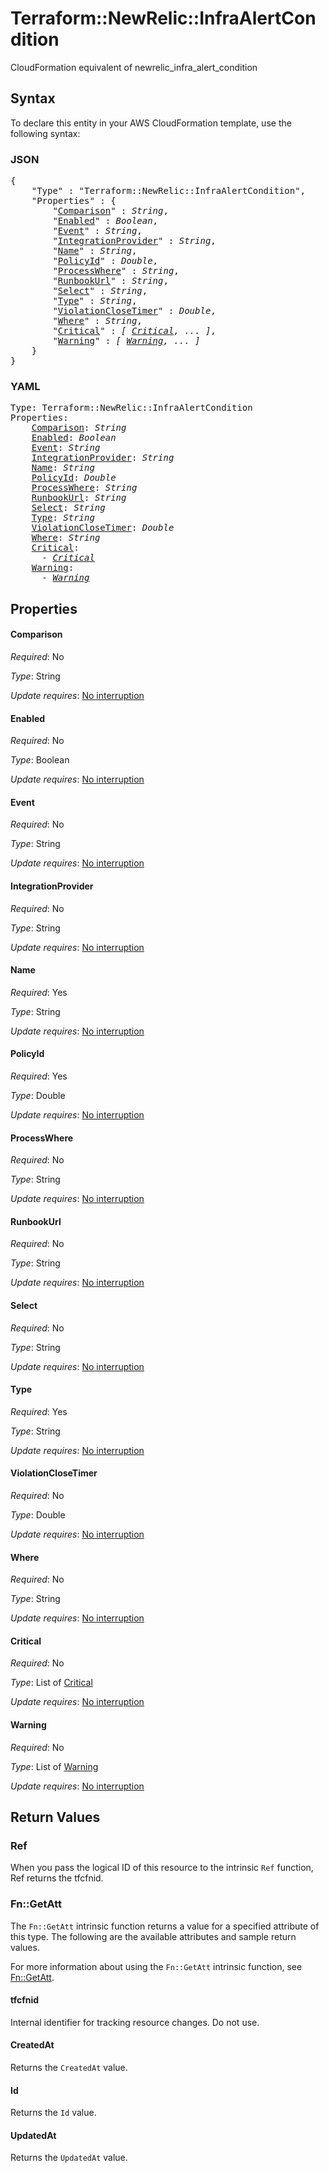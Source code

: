 # Terraform::NewRelic::InfraAlertCondition

CloudFormation equivalent of newrelic_infra_alert_condition

## Syntax

To declare this entity in your AWS CloudFormation template, use the following syntax:

### JSON

<pre>
{
    "Type" : "Terraform::NewRelic::InfraAlertCondition",
    "Properties" : {
        "<a href="#comparison" title="Comparison">Comparison</a>" : <i>String</i>,
        "<a href="#enabled" title="Enabled">Enabled</a>" : <i>Boolean</i>,
        "<a href="#event" title="Event">Event</a>" : <i>String</i>,
        "<a href="#integrationprovider" title="IntegrationProvider">IntegrationProvider</a>" : <i>String</i>,
        "<a href="#name" title="Name">Name</a>" : <i>String</i>,
        "<a href="#policyid" title="PolicyId">PolicyId</a>" : <i>Double</i>,
        "<a href="#processwhere" title="ProcessWhere">ProcessWhere</a>" : <i>String</i>,
        "<a href="#runbookurl" title="RunbookUrl">RunbookUrl</a>" : <i>String</i>,
        "<a href="#select" title="Select">Select</a>" : <i>String</i>,
        "<a href="#type" title="Type">Type</a>" : <i>String</i>,
        "<a href="#violationclosetimer" title="ViolationCloseTimer">ViolationCloseTimer</a>" : <i>Double</i>,
        "<a href="#where" title="Where">Where</a>" : <i>String</i>,
        "<a href="#critical" title="Critical">Critical</a>" : <i>[ <a href="critical.md">Critical</a>, ... ]</i>,
        "<a href="#warning" title="Warning">Warning</a>" : <i>[ <a href="warning.md">Warning</a>, ... ]</i>
    }
}
</pre>

### YAML

<pre>
Type: Terraform::NewRelic::InfraAlertCondition
Properties:
    <a href="#comparison" title="Comparison">Comparison</a>: <i>String</i>
    <a href="#enabled" title="Enabled">Enabled</a>: <i>Boolean</i>
    <a href="#event" title="Event">Event</a>: <i>String</i>
    <a href="#integrationprovider" title="IntegrationProvider">IntegrationProvider</a>: <i>String</i>
    <a href="#name" title="Name">Name</a>: <i>String</i>
    <a href="#policyid" title="PolicyId">PolicyId</a>: <i>Double</i>
    <a href="#processwhere" title="ProcessWhere">ProcessWhere</a>: <i>String</i>
    <a href="#runbookurl" title="RunbookUrl">RunbookUrl</a>: <i>String</i>
    <a href="#select" title="Select">Select</a>: <i>String</i>
    <a href="#type" title="Type">Type</a>: <i>String</i>
    <a href="#violationclosetimer" title="ViolationCloseTimer">ViolationCloseTimer</a>: <i>Double</i>
    <a href="#where" title="Where">Where</a>: <i>String</i>
    <a href="#critical" title="Critical">Critical</a>: <i>
      - <a href="critical.md">Critical</a></i>
    <a href="#warning" title="Warning">Warning</a>: <i>
      - <a href="warning.md">Warning</a></i>
</pre>

## Properties

#### Comparison

_Required_: No

_Type_: String

_Update requires_: [No interruption](https://docs.aws.amazon.com/AWSCloudFormation/latest/UserGuide/using-cfn-updating-stacks-update-behaviors.html#update-no-interrupt)

#### Enabled

_Required_: No

_Type_: Boolean

_Update requires_: [No interruption](https://docs.aws.amazon.com/AWSCloudFormation/latest/UserGuide/using-cfn-updating-stacks-update-behaviors.html#update-no-interrupt)

#### Event

_Required_: No

_Type_: String

_Update requires_: [No interruption](https://docs.aws.amazon.com/AWSCloudFormation/latest/UserGuide/using-cfn-updating-stacks-update-behaviors.html#update-no-interrupt)

#### IntegrationProvider

_Required_: No

_Type_: String

_Update requires_: [No interruption](https://docs.aws.amazon.com/AWSCloudFormation/latest/UserGuide/using-cfn-updating-stacks-update-behaviors.html#update-no-interrupt)

#### Name

_Required_: Yes

_Type_: String

_Update requires_: [No interruption](https://docs.aws.amazon.com/AWSCloudFormation/latest/UserGuide/using-cfn-updating-stacks-update-behaviors.html#update-no-interrupt)

#### PolicyId

_Required_: Yes

_Type_: Double

_Update requires_: [No interruption](https://docs.aws.amazon.com/AWSCloudFormation/latest/UserGuide/using-cfn-updating-stacks-update-behaviors.html#update-no-interrupt)

#### ProcessWhere

_Required_: No

_Type_: String

_Update requires_: [No interruption](https://docs.aws.amazon.com/AWSCloudFormation/latest/UserGuide/using-cfn-updating-stacks-update-behaviors.html#update-no-interrupt)

#### RunbookUrl

_Required_: No

_Type_: String

_Update requires_: [No interruption](https://docs.aws.amazon.com/AWSCloudFormation/latest/UserGuide/using-cfn-updating-stacks-update-behaviors.html#update-no-interrupt)

#### Select

_Required_: No

_Type_: String

_Update requires_: [No interruption](https://docs.aws.amazon.com/AWSCloudFormation/latest/UserGuide/using-cfn-updating-stacks-update-behaviors.html#update-no-interrupt)

#### Type

_Required_: Yes

_Type_: String

_Update requires_: [No interruption](https://docs.aws.amazon.com/AWSCloudFormation/latest/UserGuide/using-cfn-updating-stacks-update-behaviors.html#update-no-interrupt)

#### ViolationCloseTimer

_Required_: No

_Type_: Double

_Update requires_: [No interruption](https://docs.aws.amazon.com/AWSCloudFormation/latest/UserGuide/using-cfn-updating-stacks-update-behaviors.html#update-no-interrupt)

#### Where

_Required_: No

_Type_: String

_Update requires_: [No interruption](https://docs.aws.amazon.com/AWSCloudFormation/latest/UserGuide/using-cfn-updating-stacks-update-behaviors.html#update-no-interrupt)

#### Critical

_Required_: No

_Type_: List of <a href="critical.md">Critical</a>

_Update requires_: [No interruption](https://docs.aws.amazon.com/AWSCloudFormation/latest/UserGuide/using-cfn-updating-stacks-update-behaviors.html#update-no-interrupt)

#### Warning

_Required_: No

_Type_: List of <a href="warning.md">Warning</a>

_Update requires_: [No interruption](https://docs.aws.amazon.com/AWSCloudFormation/latest/UserGuide/using-cfn-updating-stacks-update-behaviors.html#update-no-interrupt)

## Return Values

### Ref

When you pass the logical ID of this resource to the intrinsic `Ref` function, Ref returns the tfcfnid.

### Fn::GetAtt

The `Fn::GetAtt` intrinsic function returns a value for a specified attribute of this type. The following are the available attributes and sample return values.

For more information about using the `Fn::GetAtt` intrinsic function, see [Fn::GetAtt](https://docs.aws.amazon.com/AWSCloudFormation/latest/UserGuide/intrinsic-function-reference-getatt.html).

#### tfcfnid

Internal identifier for tracking resource changes. Do not use.

#### CreatedAt

Returns the <code>CreatedAt</code> value.

#### Id

Returns the <code>Id</code> value.

#### UpdatedAt

Returns the <code>UpdatedAt</code> value.

